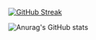 
[![GitHub Streak](https://github-readme-streak-stats.herokuapp.com?user=axlrott&theme=dark&hide_border=true)](https://git.io/streak-stats)

![Anurag's GitHub stats](https://github-readme-stats.vercel.app/api?username=axlrott&count_private=true)
